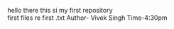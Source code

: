 hello there this si my first repository <br>
first files re first .txt
Author- Vivek Singh
Time-4:30pm